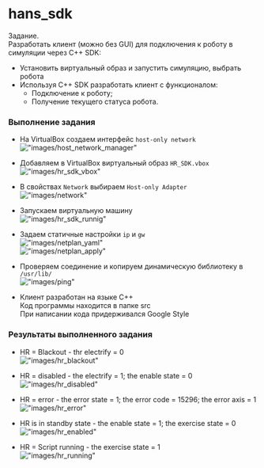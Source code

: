 # hans_sdk

Задание. \
Разработать клиент (можно без GUI) для подключения к роботу в симуляции через C++ SDK:
- Установить виртуальный образ и запустить симуляцию, выбрать робота
- Используя C++ SDK разработать клиент с функционалом:
    - Подключение к роботу;
    - Получение текущего статуса робота.

### Выполнение задания

- На VirtualBox создаем интерфейс `host-only network` \
!["images/host_network_manager"](images/host_network_manager.png)

- Добавляем в VirtualBox виртуальный образ `HR_SDK.vbox` \
!["images/hr_sdk_vbox"](images/hr_sdk_vbox.png)

- В свойствах `Network` выбираем `Host-only Adapter` \
!["images/network"](images/network.png)

- Запускаем виртуальную машину \
!["images/hr_sdk_runnig"](images/hr_sdk_running.png)

- Задаем статичные настройки `ip` и `gw` \
!["images/netplan_yaml"](images/netplan_yaml.png) \
!["images/netplan_apply"](images/netplan_apply.png)

- Проверяем соединение и копируем динамическую библиотеку в `/usr/lib/` \
!["images/ping"](images/ping.png)

- Клиент разработан на языке С++ \
Код программы находится в папке src \
При написании кода придерживался Google Style

### Результаты выполненного задания

- HR = Blackout - thr electrify = 0 \
!["images/hr_blackout"](images/hr_blackout.png)

- HR = disabled - the electrify = 1; the enable state = 0 \
!["images/hr_disabled"](images/hr_disabled.png)

- HR = error - the error state = 1; the error code = 15296; the error axis = 1 \
!["images/hr_error"](images/hr_error.png)

- HR is in standby state - the enable state = 1; the exercise state = 0 \
!["images/hr_enabled"](images/hr_enabled.png)

- HR = Script running - the exercise state = 1 \
!["images/hr_running"](images/hr_running.png)
